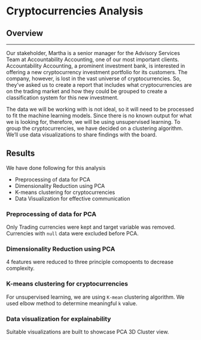 # Cryptocurrencies Analysis
## Overview
---
Our stakeholder, Martha is a senior manager for the Advisory Services Team at Accountability Accounting, one of our most important clients. Accountability Accounting, a prominent investment bank, is interested in offering a new cryptocurrency investment portfolio for its customers. The company, however, is lost in the vast universe of cryptocurrencies. So, they’ve asked us to create a report that includes what cryptocurrencies are on the trading market and how they could be grouped to create a classification system for this new investment.

The data we will be working with is not ideal, so it will need to be processed to fit the machine learning models. Since there is no known output for what we is looking for, therefore, we will be using unsupervised learning. To group the cryptocurrencies, we have decided on a clustering algorithm. We’ll use data visualizations to share  findings with the board.


## Results
We have done following for this analysis
- Preprocessing of data for PCA
- Dimensionality Reduction using PCA
- K-means clustering for cryptocurrencies
- Data Visualization for effective communication

### Preprocessing of data for PCA
Only Trading currencies were kept and target variable was removed. Currencies with `null` data were excluded before PCA.

### Dimensionality Reduction using PCA
4 features were reduced to three principle comopoents to decrease complexity.

### K-means clustering for cryptocurrencies
For unsupervised learning, we are using `K-mean` clustering algorithm. We used elbow method to determine meaningful `k` value. 

### Data visualization for explainability
Suitable visualizations are built to showcase PCA 3D Cluster view.